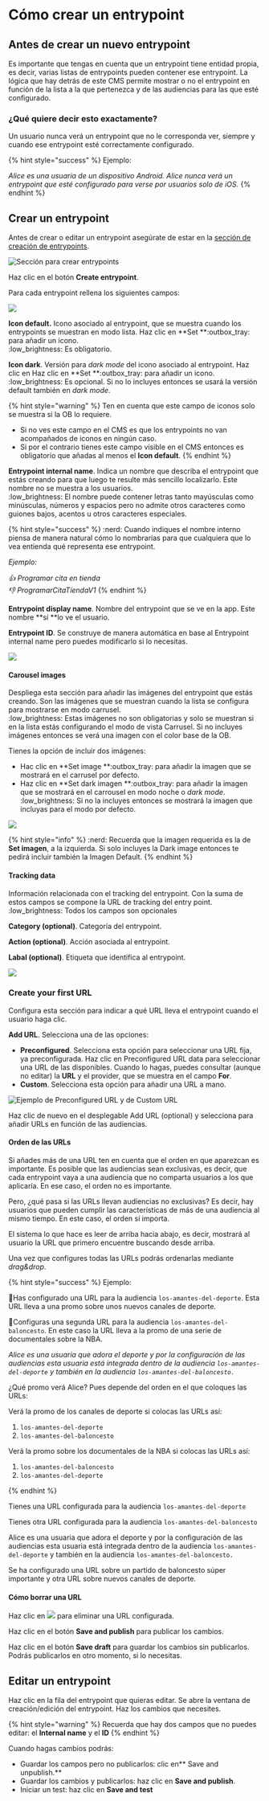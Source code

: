 # Cómo crear un entrypoint

## Antes de crear un nuevo entrypoint

Es importante que tengas en cuenta que un entrypoint tiene entidad propia, es decir, varias listas de entrypoints pueden contener ese entrypoint. La lógica que hay detrás de este CMS permite mostrar o no el entrypoint en función de la lista a la que pertenezca y de las audiencias para las que esté configurado.

### ¿Qué quiere decir esto exactamente?

Un usuario nunca verá un entrypoint que no le corresponda ver, siempre y cuando ese entrypoint esté correctamente configurado.&#x20;

{% hint style="success" %}
Ejemplo:

_Alice es una usuaria de un dispositivo Android. Alice nunca verá un entrypoint que esté configurado para verse por usuarios solo de iOS._
{% endhint %}

## Crear un entrypoint

Antes de crear o editar un entrypoint asegúrate de estar en la [sección de creación de entrypoints](./#estoy-en-la-seccion-para-crear-o-editar-un-entrypoint).

![Sección para crear entrypoints](.gitbook/assets/seccion\_entrypoints.png)

Haz clic en el botón **Create entrypoint**.

Para cada entrypoint rellena los siguientes campos:

![](.gitbook/assets/entrypoint\_creacion.png)

**Icon default.** Icono asociado al entrypoint, que se muestra cuando los entrypoints se muestran en modo lista. Haz clic en **Set **:outbox\_tray: para añadir un icono.\
:low\_brightness: Es obligatorio.

**Icon dark**. Versión para _dark mode_ del icono asociado al entrypoint. Haz clic en Haz clic en **Set **:outbox\_tray: para añadir un icono.\
:low\_brightness: Es opcional. Si no lo incluyes entonces se usará la versión default también en _dark mode_.

{% hint style="warning" %}
Ten en cuenta que este campo de iconos solo se muestra si la OB lo requiere.&#x20;

* Si no ves este campo en el CMS es que los entrypoints no van acompañados de iconos en ningún caso.
* Si por el contrario tienes este campo visible en el CMS entonces es obligatorio que añadas al menos el **Icon default**.
{% endhint %}

**Entrypoint internal name**. Indica un nombre que describa el entrypoint que estás creando para que luego te resulte más sencillo localizarlo. Este nombre no se muestra a los usuarios.\
:low\_brightness: El nombre puede contener letras tanto mayúsculas como minúsculas, números y espacios pero no admite otros caracteres como guiones bajos, acentos u otros caracteres especiales.

{% hint style="success" %}
:nerd: Cuando indiques el nombre interno piensa de manera natural cómo lo nombrarías para que cualquiera que lo vea entienda qué representa ese entrypoint.&#x20;

_Ejemplo:_

__:thumbsup:_ Programar cita en tienda_\
__:thumbsdown:_ ProgramarCitaTiendaV1_
{% endhint %}

**Entrypoint display name**. Nombre del entrypoint que se ve en la app. Este nombre **sí **lo ve el usuario.

**Entrypoint ID**. Se construye de manera automática en base al Entrypoint internal name pero puedes modificarlo si lo necesitas.

![](.gitbook/assets/crear\_entrypoint\_ID\_automatico.gif)

#### **Carousel images**

Despliega esta sección para añadir las imágenes del entrypoint que estás creando. Son las imágenes que se muestran cuando la lista se configura para mostrarse en modo carrusel.\
:low\_brightness: Estas imágenes no son obligatorias y solo se muestran si en la lista estás configurando el modo de vista Carrusel. Si no incluyes imágenes entonces se verá una imagen con el color base de la OB.

Tienes la opción de incluir dos imágenes:

* Hac clic en **Set image **:outbox\_tray: para añadir la imagen que se mostrará en el carrusel por defecto.&#x20;
* Haz clic en **Set dark imagen **:outbox\_tray: para añadir la imagen que se mostrará en el carrousel en modo noche o _dark mode_.\
  :low\_brightness: Si no la incluyes entonces se mostrará la imagen que incluyas para el modo por defecto.

![](.gitbook/assets/carousel\_images.png)

{% hint style="info" %}
:nerd: Recuerda que la imagen requerida es la de **Set imagen**, a la izquierda. Si solo incluyes la Dark image entonces te pedirá incluir también la Imagen Default.
{% endhint %}

#### **Tracking data**

Información relacionada con el tracking del entrypoint. Con la suma de estos campos se compone la URL de tracking del entry point.\
:low\_brightness: Todos los campos son opcionales

**Category (optional)**. Categoría del entrypoint.

**Action (optional)**. Acción asociada al entrypoint.

**Labal (optional)**. Etiqueta que identifica al entrypoint.

![](.gitbook/assets/tracking\_data.png)

### Create your first URL

Configura esta sección para indicar a qué URL lleva el entrypoint cuando el usuario haga clic.

**Add URL**. Selecciona una de las opciones:

* **Preconfigured**. Selecciona esta opción para seleccionar una URL fija, ya preconfigurada. Haz clic en Preconfigured URL data para seleccionar una URL de las disponibles. Cuando lo hagas, puedes consultar (aunque no editar) la **URL** y el provider, que se muestra en el campo **For**.&#x20;
* **Custom**. Selecciona esta opción para añadir una URL a mano.

![Ejemplo de Preconfigured URL y de Custom URL](.gitbook/assets/AddURL\_Entrypoints.png)

Haz clic de nuevo en el desplegable Add URL (optional) y selecciona  para añadir URLs en función de las audiencias.

#### Orden de las URLs

Si añades más de una URL ten en cuenta que el orden en que aparezcan es importante. Es posible que las audiencias sean exclusivas, es decir, que cada entrypoint vaya a una audiencia que no comparta usuarios a los que aplicaría. En ese caso, el orden no es importante.

Pero, ¿qué pasa si las URLs llevan audiencias no exclusivas? Es decir, hay usuarios que pueden cumplir las características de más de una audiencia al mismo tiempo. En este caso, el orden sí importa.&#x20;

El sistema lo que hace es leer de arriba hacia abajo, es decir, mostrará al usuario la URL que primero encuentre buscando desde arriba.&#x20;

Una vez que configures todas las URLs podrás ordenarlas mediante _drag\&drop_.

{% hint style="success" %}
Ejemplo:

🥇Has configurado una URL para la audiencia `los-amantes-del-deporte`. Esta URL lleva a una promo sobre unos nuevos canales de deporte.

🏀Configuras una segunda URL para la audiencia `los-amantes-del-baloncesto`. En este caso la URL lleva a la promo de una serie de documentales sobre la NBA.

_Alice es una usuaria que adora el deporte y por la configuración de las audiencias esta usuaria está integrada dentro de la audiencia `los-amantes-del-deporte` y también en la audiencia `los-amantes-del-baloncesto.`_

¿Qué promo verá Alice? Pues depende del orden en el que coloques las URLs:

Verá la promo de los canales de deporte si colocas las URLs así:

1. `los-amantes-del-deporte`
2. `los-amantes-del-baloncesto`



Verá la promo sobre los documentales de la NBA si colocas las URLs así:

1. `los-amantes-del-baloncesto`
2. `los-amantes-del-deporte`


{% endhint %}

Tienes una URL configurada para la audiencia `los-amantes-del-deporte`

Tienes otra URL configurada para la audiencia `los-amantes-del-baloncesto`

Alice es una usuaria que adora el deporte y por la configuración de las audiencias esta usuaria está integrada dentro de la audiencia `los-amantes-del-deporte` y también en la audiencia `los-amantes-del-baloncesto.`

Se ha configurado una URL sobre un partido de baloncesto súper importante y otra URL sobre nuevos canales de deporte.

#### Cómo borrar una URL

Haz clic en ![](.gitbook/assets/icono\_borrar.png) para eliminar una URL configurada.

Haz clic en el botón **Save and publish** para publicar los cambios.&#x20;

Haz clic en el botón **Save draft** para guardar los cambios sin publicarlos. Podrás publicarlos en otro momento, si lo necesitas.

## Editar un entrypoint

Haz clic en la fila del entrypoint que quieras editar. Se abre la ventana de creación/edición del entrypoint. Haz los cambios que necesites.

{% hint style="warning" %}
Recuerda que hay dos campos que no puedes editar: el **Internal name** y el **ID**
{% endhint %}

Cuando hagas cambios podrás:

* Guardar los campos pero no publicarlos: clic en** Save and unpublish.**
* Guardar los cambios y publicarlos: haz clic en **Save and publish**.
* Iniciar un test: haz clic en **Save and test**
